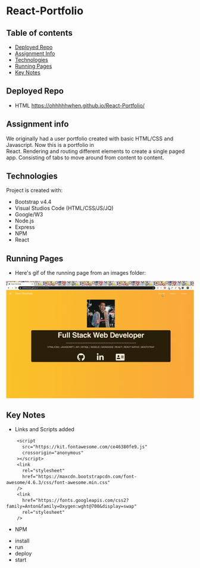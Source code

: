 # React-Portfolio

## Table of contents

- [Deployed Repo](#deployed-repo)
- [Assignment Info](#assignment-info)
- [Technologies](#technologies)
- [Running Pages](#running-pages)
- [Key Notes](#key-notes)

## Deployed Repo

- HTML
https://ohhhhhwhen.github.io/React-Portfolio/

## Assignment info

We originally had a user portfolio created with basic
HTML/CSS and Javascript. Now this is a portfolio in  
React. Rendering and routing different elements to 
create a single paged app. Consisting of tabs to 
move around from content to content.

## Technologies

Project is created with:

- Bootstrap v4.4
- Visual Studios Code (HTML/CSS/JS/JQ)
- Google/W3
- Node.js
- Express
- NPM
- React


## Running Pages

- Here's gif of the running page from an images folder:

![Home Page](images/hw20.gif)



## Key Notes

- Links and Scripts added

```
    <script
      src="https://kit.fontawesome.com/ce46380fe9.js"
      crossorigin="anonymous"
    ></script>
    <link
      rel="stylesheet"
      href="https://maxcdn.bootstrapcdn.com/font-awesome/4.6.3/css/font-awesome.min.css"
    />
    <link
      href="https://fonts.googleapis.com/css2?family=Anton&family=Oxygen:wght@700&display=swap"
      rel="stylesheet"
    />
```

- NPM

* install
* run
* deploy
* start
